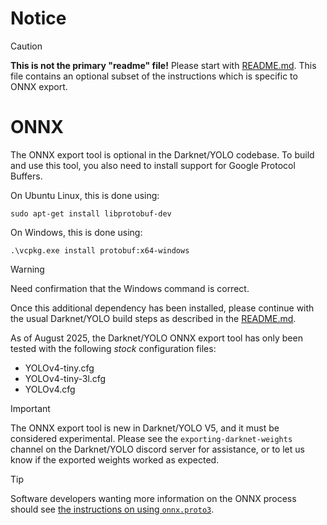 # Notice

> [!CAUTION]
> **This is not the primary "readme" file!**  Please start with [README.md](README.md#Building).  This file contains an optional subset of the instructions which is specific to ONNX export.

# ONNX

The ONNX export tool is optional in the Darknet/YOLO codebase.  To build and use this tool, you also need to install support for Google Protocol Buffers.

On Ubuntu Linux, this is done using:

    sudo apt-get install libprotobuf-dev

On Windows, this is done using:

    .\vcpkg.exe install protobuf:x64-windows

> [!WARNING]
> Need confirmation that the Windows command is correct.

Once this additional dependency has been installed, please continue with the usual Darknet/YOLO build steps as described in the [README.md](README.md#Building).

As of August 2025, the Darknet/YOLO ONNX export tool has only been tested with the following *stock* configuration files:

- YOLOv4-tiny.cfg
- YOLOv4-tiny-3l.cfg
- YOLOv4.cfg

> [!IMPORTANT]
> The ONNX export tool is new in Darknet/YOLO V5, and it must be considered experimental.  Please see the `exporting-darknet-weights` channel on the Darknet/YOLO discord server for assistance, or to let us know if the exported weights worked as expected.

> [!TIP]
> Software developers wanting more information on the ONNX process should see [the instructions on using `onnx.proto3`](src-onnx/onnx.proto3.pb.txt).
